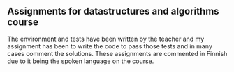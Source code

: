 ## Assignments for datastructures and algorithms course

The environment and tests have been written by the teacher and my assignment has been to write the code to pass those tests and in many cases comment the solutions.
These assignments are commented in Finnish due to it being the spoken language on the course.
